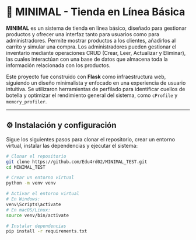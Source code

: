 # 🛒 MINIMAL - Tienda en Línea Básica

**MINIMAL** es un sistema de tienda en línea básico, diseñado para gestionar productos y ofrecer una interfaz tanto para usuarios como para administradores. Permite mostrar productos a los clientes, añadirlos al carrito y simular una compra. Los administradores pueden gestionar el inventario mediante operaciones CRUD (Crear, Leer, Actualizar y Eliminar), las cuales interactúan con una base de datos que almacena toda la información relacionada con los productos.

Este proyecto fue construido con **Flask** como infraestructura web, siguiendo un diseño minimalista y enfocado en una experiencia de usuario intuitiva. Se utilizaron herramientas de perfilado para identificar cuellos de botella y optimizar el rendimiento general del sistema, como `cProfile` y `memory_profiler`.

---

## ⚙️ Instalación y configuración

Sigue los siguientes pasos para clonar el repositorio, crear un entorno virtual, instalar las dependencias y ejecutar el sistema:

```bash
# Clonar el repositorio
git clone https://github.com/Edu4rd02/MINIMAL_TEST.git
cd MINIMAL_TEST

# Crear un entorno virtual
python -m venv venv

# Activar el entorno virtual
# En Windows:
venv\Scripts\activate
# En macOS/Linux:
source venv/bin/activate

# Instalar dependencias
pip install -r requirements.txt

